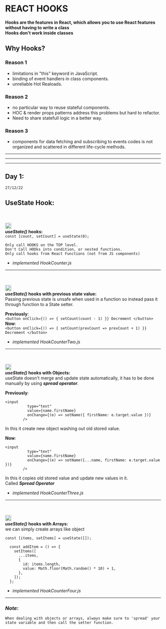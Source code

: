 # **REACT HOOKS**

**Hooks are the features in React, which allows you to use React features without having to write a class**<br>
**Hooks don't work inside classes**

## **Why Hooks?**

### **Reason 1**

- limitations in "this" keyword in JavaScript.
- binding of event handlers in class components.
- unreliable Hot Realoads.

### **Reason 2**

- no particular way to reuse stateful components.
- HOC & render props patterns address this problems but hard to refactor.
- Need to share statefull logic in a better way.

### **Reason 3**

- components for data fetching and subscribing to events codes is not organized and scattered in different life-cycle methods.

---

---

---

## **Day 1**:

`27/12/22`

## **UseState Hook:**

<br><br>
<img src="https://media0.giphy.com/media/13VLdHIQRb8zQc/giphy.gif?cid=790b761139649fcbebc663ec138bf6268a255990c913eb92&rid=giphy.gif&ct=g" alt="1" width="20">
<br>
**_useState()_ hooks:**<br>
`const [count, setCount] = useState(0);`<br>

    Only call HOOKS on the TOP level.
    Don't Call HOOks into condition, or nested functions.
    Only call hooks from React Functions (not from JS components)

- _implemented HookCounter.js_

---

<br><br>
<img src="https://media3.giphy.com/media/pKt7w9ILVOdWw/giphy.gif?cid=ecf05e47aswk6vvvvu7kccxkwfqmiw1pgzp20s6iaii56xhf&rid=giphy.gif&ct=g" alt="2" width="20">
<br>
**_useState()_ hooks with previous state value:**<br>
Passing previous state is unsafe when used in a function so instead pass it through function to a State setter.<br>

**Previously**:<br>
`<button onClick={() => { setCount(count - 1) }} Decrement </button>`<br>
**Now**:<br>
`<button onClick={() => { setCount(prevCount => prevCount + 1) }} Decrement </button>`

- _implemented HookCounterTwo.js_

---

<br><br>
<img src="https://media0.giphy.com/media/d7id4BY2NQnJe/giphy.gif?cid=790b7611b2b74ce0fcd0b69e3535031c98aefae80a8021c0&rid=giphy.gif&ct=g" alt="3" width="20">
<br>
**_useState()_ hooks with Objects:**<br>
useState doesn't merge and update state automatically, it has to be done manually by using **_spread operator_**.

**Previously**:<br>

```
<input
          type="text"
          value={name.firstName}
          onChange={(e) => setName({ firstName: e.target.value })}
        />
```

In this it create new object washing out old stored value.

**Now**:<br>

```
<input
          type="text"
          value={name.firstName}
          onChange={(e) => setName({...name, firstName: e.target.value })}
        />
```

In this it copies old stored value and update new values in it.<br>
Called **_Spread Operator_**

- _implemented HookCounterThree.js_

---

<br><br>
<img src="https://media0.giphy.com/media/U7oYLyQqXM9sA/giphy.gif?cid=790b7611aad068ac5a2ce8c480a00e16daad98909dd1a1df&rid=giphy.gif&ct=g" alt="4" width="20">
<br>
**_useState()_ hooks with Arrays:**<br>
we can simply create arrays like object

```
const [items, setItems] = useState([]);

  const addItem = () => {
    setItems([
      ...items,
      {
        id: items.length,
        value: Math.floor(Math.random() * 10) + 1,
      },
    ]);
  };
```

- _implemented HookCounterFour.js_

---

### **_Note:_**

    When dealing with objects or arrays, always make sure to 'spread' your state variable and then call the setter function.
